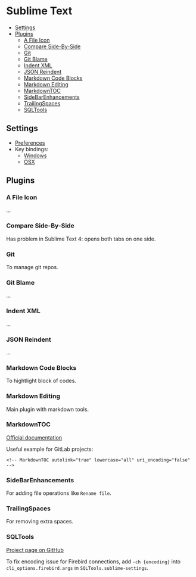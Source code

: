 # Sublime Text

<!-- MarkdownTOC autolink="true" lowercase="all" uri_encoding="false" -->

- [Settings](#settings)
- [Plugins](#plugins)
    - [A File Icon](#a-file-icon)
    - [Compare Side-By-Side](#compare-side-by-side)
    - [Git](#git)
    - [Git Blame](#git-blame)
    - [Indent XML](#indent-xml)
    - [JSON Reindent](#json-reindent)
    - [Markdown Code Blocks](#markdown-code-blocks)
    - [Markdown Editing](#markdown-editing)
    - [MarkdownTOC](#markdowntoc)
    - [SideBarEnhancements](#sidebarenhancements)
    - [TrailingSpaces](#trailingspaces)
    - [SQLTools](#sqltools)

<!-- /MarkdownTOC -->


## Settings

- [Preferences](https://github.com/atronah/configs/blob/master/sublime_text/Preferences.sublime-settings)
- Key bindings:
    - [Windows](https://github.com/atronah/configs/blob/master/sublime_text/Default%20(Windows).sublime-keymap)
    - [OSX](https://github.com/atronah/configs/blob/master/sublime_text/Default%20(OSX).sublime-keymap)


## Plugins


### A File Icon

...


### Compare Side-By-Side

Has problem in Sublime Text 4: opens both tabs on one side.


### Git

To manage git repos.



### Git Blame

...


### Indent XML


...


### JSON Reindent

...


### Markdown Code Blocks

To hightlight block of codes.


### Markdown Editing

Main plugin with markdown tools.




### MarkdownTOC

[Official documentation](https://packagecontrol.io/packages/MarkdownTOC)

Useful example for GitLab projects:

```
<!-- MarkdownTOC autolink="true" lowercase="all" uri_encoding="false" -->
```


### SideBarEnhancements

For adding file operations like `Rename file`.


### TrailingSpaces

For removing extra spaces.



### SQLTools


[Project page on GitHub](https://github.com/mtxr/SublimeText-SQLTools)

To fix encoding issue for Firebird connections,
add `-ch {encoding}` into `cli_options.firebird.args` in `SQLTools.sublime-settings`.



